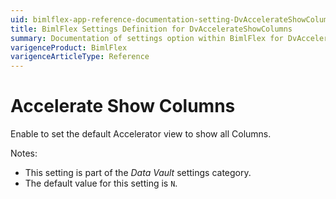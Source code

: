 ```yaml
---
uid: bimlflex-app-reference-documentation-setting-DvAccelerateShowColumns
title: BimlFlex Settings Definition for DvAccelerateShowColumns
summary: Documentation of settings option within BimlFlex for DvAccelerateShowColumns
varigenceProduct: BimlFlex
varigenceArticleType: Reference
---
```


# Accelerate Show Columns

Enable to set the default Accelerator view to show all Columns.

Notes:

* This setting is part of the *Data Vault* settings category.
* The default value for this setting is `N`.
